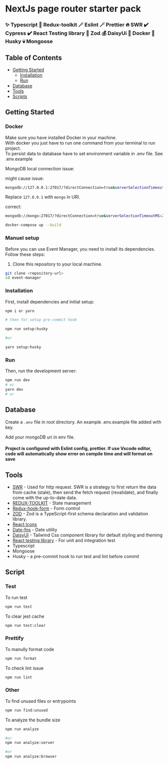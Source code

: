 # NextJs page router starter pack

### ✨ Typescript 🌟 Redux-toolkit 🪄 Eslint 🪄 Prettier 🔥 SWR ✔️ Cypress ✔️ React Testing library 🚀 Zod 💰 DaisyUi 🎁 Docker 👀 Husky 💀 Mongoose 


## Table of Contents

- [Getting Started](#getting-started)
  - [Installation](#installation)
  - [Run](#run)
- [Database](#database)
- [Tools](#tools)
- [Scripts](#scripts)

## Getting Started

### Docker
Make sure you have installed Docker in your machine. \
With docker you just have to run one command from your terminal to run project.\
To persist data to database have to set environment variable in .env file. See .env.example


MongoDB local connection issue: 

might cause issue:
```bash
mongodb://127.0.0.1:27017/?directConnection=true&serverSelectionTimeoutMS=2000&appName=mongosh+2.0.1
```

Replace `127.0.0.1` with `mongo` in URI.

correct:
```bash
mongodb://mongo:27017/?directConnection=true&serverSelectionTimeoutMS=2000&appName=mongosh+2.0.1
```


```bash
docker-compose up --build
```


### Manuel setup
Before you can use Event Manager, you need to install its dependencies. Follow these steps:

1. Clone this repository to your local machine.

```bash
git clone <repository-url>
cd event-manager
```

### Installation

First, install dependencies and initial setup:

```bash
npm i or yarn

# then for setup pre-commit hook

npm run setup:husky 

#or 

yarn setup:husky
```

### Run

Then, run the development server:

```bash
npm run dev
# or
yarn dev
# or
```

## Database

Create a `.env` file in root directory. An example .env.example file added with key.

Add your mongoDB uri in env file.

#### Project is configured with Eslint config, prettier. If use Vscode editor, code will automatically show error on compile time and will format on save


## Tools

- [SWR](https://swr.vercel.app/) - Used for http request. SWR is a strategy to first return the data from cache (stale), then send the fetch request (revalidate), and finally come with the up-to-date data.
- [REDUX-TOOLKIT](https://redux-toolkit.js.org/) - State management
- [Redux-hook-form](https://react-hook-form.com/) - Form control 
- [ZOD](https://zod.dev/) - Zod is a TypeScript-first schema declaration and validation library.
- [React Icons](https://react-icons.github.io/react-icons/) 
- [Date-fns](https://date-fns.org/) - Date utility
- [DaisyUI](https://daisyui.com/) - Tailwind Css component library for default styling and theming
- [React testing library](https://testing-library.com/) - For unit and integration test
- Typescript
- Mongoose
- Husky - a pre-commit hook to run test and lint before commit

## Script 

### Test
 To run test 
 
 ```bash
 npm run test
 ```
 
 To clear jest cache
 ```bash
 npm run test:clear
 ```
 
 ### Prettify
 
 To manully format code
 
  ```bash
 npm run format
 ```
 
 To check lint issue
  ```bash
 npm run lint
 ```
 
 ### Other
 
 To find unused files or entrypoints
  ```bash
 npm run find:unused
 ```
 
 To analyze the bundle size
   ```bash
 npm run analyze
 
 #or
 npm run analyze:server
 
 #or
 npm run analyze:browser
 ```
